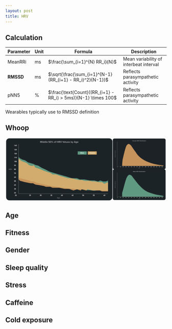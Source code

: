 ```yaml
---
layout: post
title: HRV
---
```


## Calculation

|Parameter|Unit|Formula|Description|
|---|---|---|---|
|MeanRRi|ms|$\frac{\sum_{i=1}^{N} RR_i}{N}$|Mean variability of interbeat interval|
|**RMSSD**|ms|$\sqrt{\frac{\sum_{i=1}^{N-1} (RR_{i+1} - RR_i)^2}{N-1}}$|Reflects parasympathetic activity|
|pNN5|%|$\frac{\text{Count}((RR_{i+1} - RR_i) > 5ms)}{N-1} \times 100$|Reflects parasympathetic activity|

Wearables typically use to RMSSD definition 

## Whoop


![alt text](<Screenshot 2025-01-30 at 17.07.00.png>)

## Age

## Fitness

## Gender

## Sleep quality

## Stress

## Caffeine

## Cold exposure